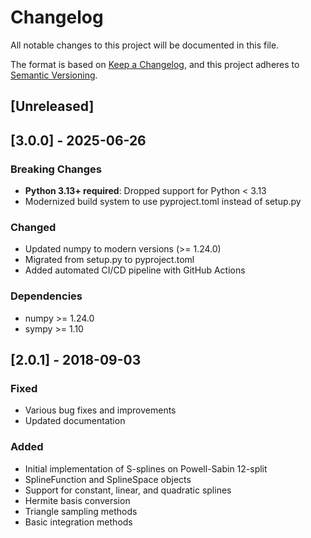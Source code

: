 # Changelog

All notable changes to this project will be documented in this file.

The format is based on [Keep a Changelog](https://keepachangelog.com/en/1.0.0/),
and this project adheres to [Semantic Versioning](https://semver.org/spec/v2.0.0.html).

## [Unreleased]

## [3.0.0] - 2025-06-26

### Breaking Changes
- **Python 3.13+ required**: Dropped support for Python < 3.13
- Modernized build system to use pyproject.toml instead of setup.py

### Changed
- Updated numpy to modern versions (>= 1.24.0)
- Migrated from setup.py to pyproject.toml
- Added automated CI/CD pipeline with GitHub Actions

### Dependencies
- numpy >= 1.24.0
- sympy >= 1.10

## [2.0.1] - 2018-09-03

### Fixed
- Various bug fixes and improvements
- Updated documentation

### Added
- Initial implementation of S-splines on Powell-Sabin 12-split
- SplineFunction and SplineSpace objects
- Support for constant, linear, and quadratic splines
- Hermite basis conversion
- Triangle sampling methods
- Basic integration methods